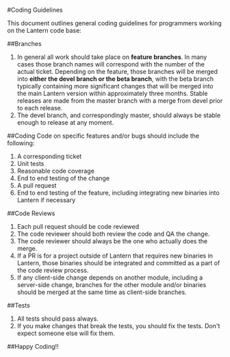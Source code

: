 #Coding Guidelines

This document outlines general coding guidelines for programmers working on the Lantern code base:

##Branches
1. In general all work should take place on **feature branches**. In many cases those branch names will correspond with the number of the actual ticket. Depending on the feature, those branches will be merged into **either the devel branch or the beta branch**, with the beta branch typically containing more significant changes that will be merged into the main Lantern version within approximately three months. Stable releases are made from the master branch with a merge from devel prior to each release.
1. The devel branch, and correspondingly master, should always be stable enough to release at any moment.

##Coding
Code on specific features and/or bugs should include the following:

1. A corresponding ticket
1. Unit tests
1. Reasonable code coverage
1. End to end testing of the change
1. A pull request
1. End to end testing of the feature, including integrating new binaries into Lantern if necessary

##Code Reviews
1. Each pull request should be code reviewed
1. The code reviewer should both review the code and QA the change.
1. The code reviewer should always be the one who actually does the merge.
1. If a PR is for a project outside of Lantern that requires new binaries in Lantern, those binaries should be integrated and committed as a part of the code review process.
1. If any client-side change depends on another module, including a server-side change, branches for the other module and/or binaries should be merged at the same time as client-side branches.

##Tests
1. All tests should pass always.
1. If you make changes that break the tests, you should fix the tests. Don't expect someone else will fix them.

##Happy Coding!!